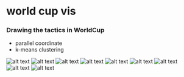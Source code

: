 
# world cup vis

### Drawing the tactics in WorldCup 

- parallel coordinate
- k-means clustering

![alt text](https://firebasestorage.googleapis.com/v0/b/myblog-51443.appspot.com/o/posts%2FworldCupVis.010.jpeg?alt=media&token=27f5343c-46da-4a66-ad4e-096444c9f225)
![alt text](https://firebasestorage.googleapis.com/v0/b/myblog-51443.appspot.com/o/posts%2FworldCupVis.011.jpeg?alt=media&token=7eabdf25-16b0-4995-a840-7781fac48dd0)
![alt text](https://firebasestorage.googleapis.com/v0/b/myblog-51443.appspot.com/o/posts%2FworldCupVis.013.jpeg?alt=media&token=e882b513-52eb-487b-a40b-96a04d1a9314)
![alt text](https://firebasestorage.googleapis.com/v0/b/myblog-51443.appspot.com/o/posts%2FworldCupVis.014.jpeg?alt=media&token=590a65c2-3651-4346-b61b-79f28ec8dc9a)
![alt text](https://firebasestorage.googleapis.com/v0/b/myblog-51443.appspot.com/o/posts%2FworldCupVis.015.jpeg?alt=media&token=c20a7b9a-a135-4ef0-80ba-55989b378d8c)
![alt text](https://firebasestorage.googleapis.com/v0/b/myblog-51443.appspot.com/o/posts%2FworldCupVis.016.jpeg?alt=media&token=2f03376b-92eb-44d8-a106-b96f68dc4daa)
![alt text](https://firebasestorage.googleapis.com/v0/b/myblog-51443.appspot.com/o/posts%2FworldCupVis.017.jpeg?alt=media&token=ab9e09e8-79fd-4d5b-a103-7f758f15200f)
![alt text](https://firebasestorage.googleapis.com/v0/b/myblog-51443.appspot.com/o/posts%2FworldCupVis.018.jpeg?alt=media&token=f96cd33a-3a93-4862-88f3-bb50678ebc69)
![alt text](https://firebasestorage.googleapis.com/v0/b/myblog-51443.appspot.com/o/posts%2FworldCupVis.019.jpeg?alt=media&token=d26905e5-61f5-4624-b051-b87b913d3e18)
